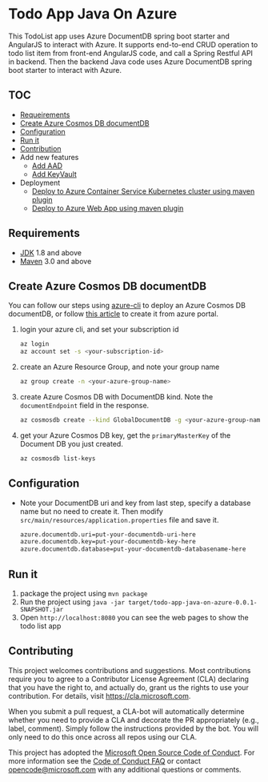 # Todo App Java On Azure

This TodoList app uses Azure DocumentDB spring boot starter and AngularJS to interact with Azure.
It supports end-to-end CRUD operation to todo list item from front-end AngularJS code, and call a Spring Restful API in backend.
Then the backend Java code uses Azure DocumentDB spring boot starter to interact with Azure.

## TOC

* [Requeirements](#Requirements)
* [Create Azure Cosmos DB documentDB](create-azure-cosmos-db-documentdb)
* [Configuration](#Configuration)
* [Run it](#run-it)
* [Contribution](#contribution)
* Add new features
    * [Add AAD]()
    * [Add KeyVault]()
* Deployment
    * [Deploy to Azure Container Service Kubernetes cluster using maven plugin]()
    * [Deploy to Azure Web App using maven plugin]()

## Requirements

* [JDK](http://www.oracle.com/technetwork/java/javase/downloads/jdk8-downloads-2133151.html) 1.8 and above
* [Maven](https://maven.apache.org/) 3.0 and above

## Create Azure Cosmos DB documentDB

You can follow our steps using [azure-cli](https://docs.microsoft.com/en-us/cli/azure/install-azure-cli?view=azure-cli-latest) to deploy an Azure Cosmos DB documentDB,
or follow [this article](https://docs.microsoft.com/en-us/azure/cosmos-db/create-documentdb-java) to create it from azure portal.

1. login your azure cli, and set your subscription id 
    
    ```bash
    az login
    az account set -s <your-subscription-id>
    ```
1. create an Azure Resource Group, and note your group name

    ```bash
    az group create -n <your-azure-group-name>
    ```

1. create Azure Cosmos DB with DocumentDB kind. Note the `documentEndpoint` field in the response.

   ```bash
   az cosmosdb create --kind GlobalDocumentDB -g <your-azure-group-name> -n <your-azure-documentDB-name>
   ```
   
1. get your Azure Cosmos DB key, get the `primaryMasterKey` of the Document DB you just created.

    ```bash
    az cosmosdb list-keys
    ```

## Configuration

* Note your DocumentDB uri and key from last step, specify a database name but no need to create it.
  Then modify `src/main/resources/application.properties` file and save it.

    ``` txt
    azure.documentdb.uri=put-your-documentdb-uri-here
    azure.documentdb.key=put-your-documentdb-key-here
    azure.documentdb.database=put-your-documentdb-databasename-here
    ``` 

## Run it

1. package the project using `mvn package`
1. Run the project using `java -jar target/todo-app-java-on-azure-0.0.1-SNAPSHOT.jar`
1. Open `http://localhost:8080` you can see the web pages to show the todo list app


## Contributing

This project welcomes contributions and suggestions.  Most contributions require you to agree to a
Contributor License Agreement (CLA) declaring that you have the right to, and actually do, grant us
the rights to use your contribution. For details, visit https://cla.microsoft.com.

When you submit a pull request, a CLA-bot will automatically determine whether you need to provide
a CLA and decorate the PR appropriately (e.g., label, comment). Simply follow the instructions
provided by the bot. You will only need to do this once across all repos using our CLA.

This project has adopted the [Microsoft Open Source Code of Conduct](https://opensource.microsoft.com/codeofconduct/).
For more information see the [Code of Conduct FAQ](https://opensource.microsoft.com/codeofconduct/faq/) or
contact [opencode@microsoft.com](mailto:opencode@microsoft.com) with any additional questions or comments.
